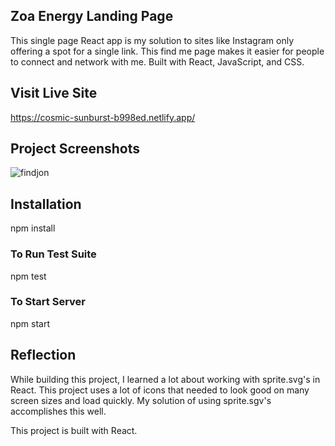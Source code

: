 ## Zoa Energy Landing Page 

This single page React app is my solution to sites like Instagram only offering a spot for a single link. This find me page makes it easier for people to connect and network with me. Built with React, JavaScript, and CSS.

## Visit Live Site

https://cosmic-sunburst-b998ed.netlify.app/

## Project Screenshots

![findjon](https://user-images.githubusercontent.com/55415399/163903858-198c154c-be5a-45b5-a0b8-3814c76d208f.PNG)

## Installation

npm install

### To Run Test Suite

npm test

### To Start Server

npm start

## Reflection

While building this project, I learned a lot about working with sprite.svg's in React. This project uses a lot of icons that needed to look good on many screen sizes and load quickly. My solution of using sprite.sgv's accomplishes this well. 

This project is built with React.

